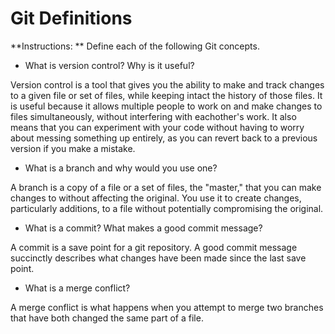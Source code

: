 # Git Definitions

**Instructions: ** Define each of the following Git concepts.

* What is version control?  Why is it useful?

Version control is a tool that gives you the ability to make and track changes to a given file or set of files, while keeping intact the history of those files. It is useful because it allows multiple people to work on and make changes to files simultaneously, without interfering with eachother's work. It also means that you can experiment with your code without having to worry about messing something up entirely, as you can revert back to a previous version if you make a mistake.

* What is a branch and why would you use one?

A branch is a copy of a file or a set of files, the "master," that you can make changes to without affecting the original. You use it to create changes, particularly additions, to a file without potentially compromising the original.

* What is a commit? What makes a good commit message?

A commit is a save point for a git repository. A good commit message succinctly describes what changes have been made since the last save point.

* What is a merge conflict?

A merge conflict is what happens when you attempt to merge two branches that have both changed the same part of a file.